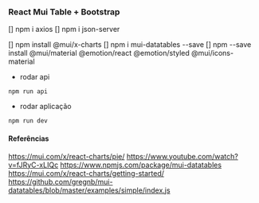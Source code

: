 ### React Mui Table + Bootstrap

[] npm i axios
[] npm i json-server

[] npm install @mui/x-charts
[] npm i mui-datatables --save
[] npm --save install @mui/material @emotion/react @emotion/styled @mui/icons-material

* rodar api
```
npm run api
```
* rodar aplicação
```
npm run dev
```

#### Referências
https://mui.com/x/react-charts/pie/
https://www.youtube.com/watch?v=fJRyC-xLIQc
https://www.npmjs.com/package/mui-datatables
https://mui.com/x/react-charts/getting-started/
https://github.com/gregnb/mui-datatables/blob/master/examples/simple/index.js

